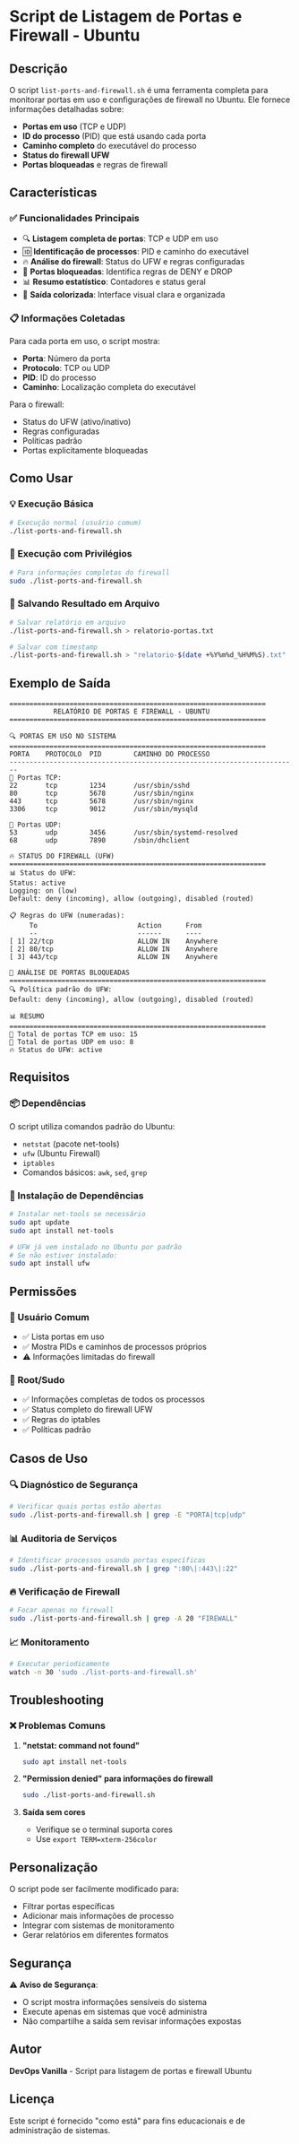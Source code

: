 # Script de Listagem de Portas e Firewall - Ubuntu

## Descrição

O script `list-ports-and-firewall.sh` é uma ferramenta completa para monitorar portas em uso e configurações de firewall no Ubuntu. Ele fornece informações detalhadas sobre:

- **Portas em uso** (TCP e UDP)
- **ID do processo** (PID) que está usando cada porta
- **Caminho completo** do executável do processo
- **Status do firewall UFW**
- **Portas bloqueadas** e regras de firewall

## Características

### ✅ Funcionalidades Principais

- 🔍 **Listagem completa de portas**: TCP e UDP em uso
- 🆔 **Identificação de processos**: PID e caminho do executável
- 🔥 **Análise do firewall**: Status do UFW e regras configuradas
- 🚫 **Portas bloqueadas**: Identifica regras de DENY e DROP
- 📊 **Resumo estatístico**: Contadores e status geral
- 🎨 **Saída colorizada**: Interface visual clara e organizada

### 📋 Informações Coletadas

Para cada porta em uso, o script mostra:
- **Porta**: Número da porta
- **Protocolo**: TCP ou UDP
- **PID**: ID do processo
- **Caminho**: Localização completa do executável

Para o firewall:
- Status do UFW (ativo/inativo)
- Regras configuradas
- Políticas padrão
- Portas explicitamente bloqueadas

## Como Usar

### 💡 Execução Básica

```bash
# Execução normal (usuário comum)
./list-ports-and-firewall.sh
```

### 🔐 Execução com Privilégios

```bash
# Para informações completas do firewall
sudo ./list-ports-and-firewall.sh
```

### 📝 Salvando Resultado em Arquivo

```bash
# Salvar relatório em arquivo
./list-ports-and-firewall.sh > relatorio-portas.txt

# Salvar com timestamp
./list-ports-and-firewall.sh > "relatorio-$(date +%Y%m%d_%H%M%S).txt"
```

## Exemplo de Saída

```
================================================================
           RELATÓRIO DE PORTAS E FIREWALL - UBUNTU
================================================================

🔍 PORTAS EM USO NO SISTEMA
================================================================
PORTA    PROTOCOLO  PID        CAMINHO DO PROCESSO                      
------------------------------------------------------------------------
📡 Portas TCP:
22       tcp        1234       /usr/sbin/sshd
80       tcp        5678       /usr/sbin/nginx
443      tcp        5678       /usr/sbin/nginx
3306     tcp        9012       /usr/sbin/mysqld

📡 Portas UDP:
53       udp        3456       /usr/sbin/systemd-resolved
68       udp        7890       /sbin/dhclient

🔥 STATUS DO FIREWALL (UFW)
================================================================
📊 Status do UFW:
Status: active
Logging: on (low)
Default: deny (incoming), allow (outgoing), disabled (routed)

📋 Regras do UFW (numeradas):
     To                         Action      From
     --                         ------      ----
[ 1] 22/tcp                     ALLOW IN    Anywhere
[ 2] 80/tcp                     ALLOW IN    Anywhere
[ 3] 443/tcp                    ALLOW IN    Anywhere

🚫 ANÁLISE DE PORTAS BLOQUEADAS
================================================================
🔍 Política padrão do UFW:
Default: deny (incoming), allow (outgoing), disabled (routed)

📊 RESUMO
================================================================
🔢 Total de portas TCP em uso: 15
🔢 Total de portas UDP em uso: 8
🔥 Status do UFW: active
```

## Requisitos

### 📦 Dependências

O script utiliza comandos padrão do Ubuntu:
- `netstat` (pacote net-tools)
- `ufw` (Ubuntu Firewall)
- `iptables`
- Comandos básicos: `awk`, `sed`, `grep`

### 🔧 Instalação de Dependências

```bash
# Instalar net-tools se necessário
sudo apt update
sudo apt install net-tools

# UFW já vem instalado no Ubuntu por padrão
# Se não estiver instalado:
sudo apt install ufw
```

## Permissões

### 👤 Usuário Comum
- ✅ Lista portas em uso
- ✅ Mostra PIDs e caminhos de processos próprios
- ⚠️ Informações limitadas do firewall

### 🔐 Root/Sudo
- ✅ Informações completas de todos os processos
- ✅ Status completo do firewall UFW
- ✅ Regras do iptables
- ✅ Políticas padrão

## Casos de Uso

### 🔍 Diagnóstico de Segurança
```bash
# Verificar quais portas estão abertas
sudo ./list-ports-and-firewall.sh | grep -E "PORTA|tcp|udp"
```

### 📊 Auditoria de Serviços
```bash
# Identificar processos usando portas específicas
sudo ./list-ports-and-firewall.sh | grep ":80\|:443\|:22"
```

### 🔥 Verificação de Firewall
```bash
# Focar apenas no firewall
sudo ./list-ports-and-firewall.sh | grep -A 20 "FIREWALL"
```

### 📈 Monitoramento
```bash
# Executar periodicamente
watch -n 30 'sudo ./list-ports-and-firewall.sh'
```

## Troubleshooting

### ❌ Problemas Comuns

1. **"netstat: command not found"**
   ```bash
   sudo apt install net-tools
   ```

2. **"Permission denied" para informações do firewall**
   ```bash
   sudo ./list-ports-and-firewall.sh
   ```

3. **Saída sem cores**
   - Verifique se o terminal suporta cores
   - Use `export TERM=xterm-256color`

## Personalização

O script pode ser facilmente modificado para:
- Filtrar portas específicas
- Adicionar mais informações de processo
- Integrar com sistemas de monitoramento
- Gerar relatórios em diferentes formatos

## Segurança

⚠️ **Aviso de Segurança**:
- O script mostra informações sensíveis do sistema
- Execute apenas em sistemas que você administra
- Não compartilhe a saída sem revisar informações expostas

## Autor

**DevOps Vanilla** - Script para listagem de portas e firewall Ubuntu

## Licença

Este script é fornecido "como está" para fins educacionais e de administração de sistemas.